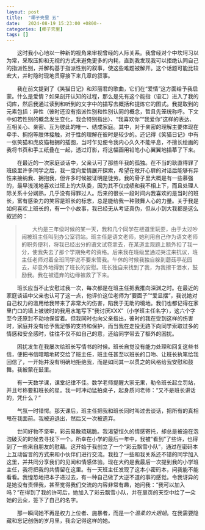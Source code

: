 ```yaml
---
layout: post
title:  "椰子壳里 五"
date:   2024-08-19 15:23:00 +0800--
categories: [椰子壳里]
tags: []  
---
```


　　这时我小心地以一种新的视角来审视曾经的人际关系。我曾经对个中坎坷习以为常，采取压抑和无视的方式来避免更多的内耗，直到我发现我可以拒绝认同自己的指派性别，并解构基于指派性别的叙事，使这些难题被解开。这个话题可能比较宏大，并时隐时现地贯穿接下来几章的叙事。

　　我在前文提到了《笑猫日记》和邓丽君的歌曲，它们在“爱情”这方面给予我启蒙。什么是爱情？如果剖开认知的过程，那么是先有这个能指（语汇）进入了我的词库，然后我通过读到和听到的文字中的描写去概括和提炼它的图式。我提取到的元素包括：异性（彼时还没有指派性别和性别认同的概念，暂且先笼统称呼。下文中如若性别的概念发生变化，我会特别指出）、“我喜欢你”“我爱你”这样的表达、互相关心、亲密、互为彼此的唯一、结成家庭。其中，对于亲密的理解主要体现在牵手、拥抱等肢体接触，对于性的理解在彼时是较少的。还记得《笑猫日记》中有一张笑猫和虎皮猫相拥的插图，当时乍见便令我内心久久不能平息，不擅长绘画的我将书页和手工纸叠在一起，透过灯影，将这幅画用铅笔小心翼翼地描摹了下来。

　　在最近的一次家庭谈话中，父亲认可了那些年我的孤独。在不当的耿直得罪了班级里许多同学之后，我一度向爱情展开探索，希望在敞开心扉的对话后能够有异性来接纳我、拥抱我，但许多时候被证明是徒劳。我的骨子里大概是有一些慕强的，最早浅浅地喜欢过班上的大队委，因为其不仅成绩和我不相上下，而且处理人际关系十分娴熟，几乎没有得罪过人。后来的很长一段时间内我喜欢的是当时的班长，富有感染力的笑容是班长的标志，总是能给我一种鼓舞人心的力量。关于我是如何喜欢上班长的，有一个小故事，我已经无从考证真伪，但从小到大我都是这么叙述的：

> 　　大约是三年级时候的某一天，我和几个同学在楼道里玩耍，由于太过吵闹被班主任叫到办公室罚站。班主任是语文老师，她利用自己作为语文老师的职务便利，将我已经出分的语文试卷拿去，在某道主观题上额外扣了我一分，使我失去了那个学期免考的资格。后来我在班级里通过哭泣来抗议，班主任老师对着全班同学说不要来管我。午休的时候我独自躲到蘑菇亭花园去，却意外地得到了班长的安慰。班长独自来找到了我，为我擦干泪水，鼓励我。我在被遗弃的边缘被救了下来。

　　班长应当不止安慰过我一次，每次都是在班主任把我推向深渊之时。在最近的家庭谈话中父亲也认可了这一点，他评价这位老师为“要面子”“爱显摆”，我说她对自己权力的滥用给我带来了非常大的伤害，陷我于无助的境地。我们也都记得在家里门口的墙上被彼时的我用水笔写下“我讨厌XXX”（小学班主任名字），这六个字至今还原封不动地保留着。但我同时也向父亲指出，彼时的我在受到这样的伤害时，家庭并没有给予我足够的支持和保护，而当我在走投无路下向同学索取过多的情感和安全感时，往往不仅不如自己的意，还给同学带去了额外的困扰。

　　困扰发生在我屡次给班长写情书的时候。班长自觉没有能力处理和回复这些书信，便把书信暗暗地转交给了班主任，班主任甚至以班长的口吻、让班长执笔给我回信了，一开始并没有明确地拒绝我，而是如同其一以贯之的风格给我安慰和鼓舞。我被蒙在鼓里。

　　有一天数学课，课堂纪律不佳。数学老师提醒大家无果，勒令班长起立罚站，并且号称要扣班长的星。我一时冲动猛拍桌子，起身质问老师：“又不是班长讲话的，凭什么？”

　　气氛一时错愕。那天课后，班主任把我和班长同时叫过去谈话，把所有的真相甩在我面前。我被迫退出，然后又一次被遗弃。

　　世间好物不坚牢，彩云易散琉璃脆。我渴望恒久的情感寄托，却总是被迫在泡泡破灭的时候去寻找下一个。所幸在小学的最后一年中，我被“看到”了些许，也得到了一些来自朋友的慰藉。这开始于我创立了一个“彩云飘雪小队”，通过在密码本上互动留言的方式来和小伙伴们进行交流。我拉了一些和我关系还不错的同学加入这里，并共同分享我们的见闻和情感体验。现在大约是我最后一次提到我的小学班主任，我将把我的共情留在这里。有一天班主任发现了这本小密码本，问我能不能看看。我惶恐地把本子递过去，有一种自己做了大逆不道的事的感觉。令我讶异的是她没有责怪我，甚至觉得我们交流的内容非常有趣，她问我：“我可以加入吗？”在得到了我的许可后，她加入了彩云飘雪小队，并在扉页的天空中绘了一朵她的云朵，签下了自己的名字。

　　那一瞬间她不再是权力上位者、施暴者，而是一个*温柔的大姐姐*。在我需要隐藏和忘记创伤的岁月里，我会记得这样的她。